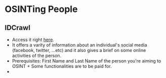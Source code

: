 # OSINTing People

## IDCrawl 
* Access it right <a href="https://www.idcrawl.com/">here</a>.
* It offers a varity of information about an individual's social media (facebook, twitter, ...etc) and it also gives a brief on some online activities of the person.
* Prerequisites: First Name and Last Name of the person you're aiming to OSINT + Some functionalities are to be paid for.  
* 